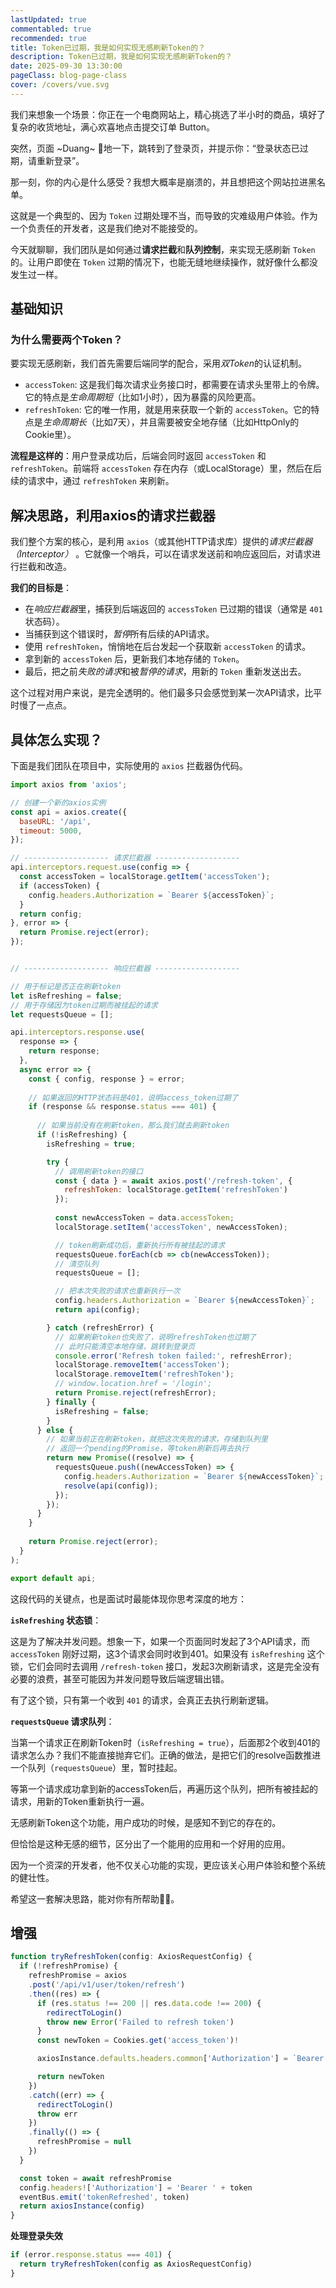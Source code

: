 ```yaml
---
lastUpdated: true
commentabled: true
recommended: true
title: Token已过期，我是如何实现无感刷新Token的？
description: Token已过期，我是如何实现无感刷新Token的？
date: 2025-09-30 13:30:00 
pageClass: blog-page-class
cover: /covers/vue.svg
---
```


我们来想象一个场景：你正在一个电商网站上，精心挑选了半小时的商品，填好了复杂的收货地址，满心欢喜地点击提交订单 Button。

突然，页面 ~Duang~ 🎈地一下，跳转到了登录页，并提示你：“登录状态已过期，请重新登录”。

那一刻，你的内心是什么感受？我想大概率是崩溃的，并且想把这个网站拉进黑名单。

这就是一个典型的、因为 `Token` 过期处理不当，而导致的灾难级用户体验。作为一个负责任的开发者，这是我们绝对不能接受的。

今天就聊聊，我们团队是如何通过**请求拦截**和**队列控制**，来实现无感刷新 `Token` 的。让用户即使在 `Token` 过期的情况下，也能无缝地继续操作，就好像什么都没发生过一样。

## 基础知识 ##

### 为什么需要两个Token？ ###

要实现无感刷新，我们首先需要后端同学的配合，采用*双Token*的认证机制。

- `accessToken`: 这是我们每次请求业务接口时，都需要在请求头里带上的令牌。它的特点是*生命周期短*（比如1小时），因为暴露的风险更高。
- `refreshToken`: 它的唯一作用，就是用来获取一个新的 `accessToken`。它的特点是*生命周期长*（比如7天），并且需要被安全地存储（比如HttpOnly的Cookie里）。

**流程是这样的**：用户登录成功后，后端会同时返回 `accessToken` 和 `refreshToken`。前端将 `accessToken` 存在内存（或LocalStorage）里，然后在后续的请求中，通过 `refreshToken` 来刷新。



## 解决思路，利用axios的请求拦截器 ##

我们整个方案的核心，是利用 `axios`（或其他HTTP请求库）提供的*请求拦截器（Interceptor）* 。它就像一个哨兵，可以在请求发送前和响应返回后，对请求进行拦截和改造。

**我们的目标是**：

- 在*响应拦截器*里，捕获到后端返回的 `accessToken` 已过期的错误（通常是 `401` 状态码）。
- 当捕获到这个错误时，*暂停*所有后续的API请求。
- 使用 `refreshToken`，悄悄地在后台发起一个获取新 `accessToken` 的请求。
- 拿到新的 `accessToken` 后，更新我们本地存储的 `Token`。
- 最后，把之前*失败的请求*和被*暂停的请求*，用新的 `Token` 重新发送出去。

这个过程对用户来说，是完全透明的。他们最多只会感觉到某一次API请求，比平时慢了一点点。

## 具体怎么实现？ ##

下面是我们团队在项目中，实际使用的 `axios` 拦截器伪代码。

```JavaScript
import axios from 'axios';

// 创建一个新的axios实例
const api = axios.create({
  baseURL: '/api',
  timeout: 5000,
});

// ------------------- 请求拦截器 -------------------
api.interceptors.request.use(config => {
  const accessToken = localStorage.getItem('accessToken');
  if (accessToken) {
    config.headers.Authorization = `Bearer ${accessToken}`;
  }
  return config;
}, error => {
  return Promise.reject(error);
});


// ------------------- 响应拦截器 -------------------

// 用于标记是否正在刷新token
let isRefreshing = false;
// 用于存储因为token过期而被挂起的请求
let requestsQueue = [];

api.interceptors.response.use(
  response => {
    return response;
  }, 
  async error => {
    const { config, response } = error;
    
    // 如果返回的HTTP状态码是401，说明access_token过期了
    if (response && response.status === 401) {
      
      // 如果当前没有在刷新token，那么我们就去刷新token
      if (!isRefreshing) {
        isRefreshing = true;

        try {
          // 调用刷新token的接口
          const { data } = await axios.post('/refresh-token', {
            refreshToken: localStorage.getItem('refreshToken') 
          });
          
          const newAccessToken = data.accessToken;
          localStorage.setItem('accessToken', newAccessToken);

          // token刷新成功后，重新执行所有被挂起的请求
          requestsQueue.forEach(cb => cb(newAccessToken));
          // 清空队列
          requestsQueue = [];

          // 把本次失败的请求也重新执行一次
          config.headers.Authorization = `Bearer ${newAccessToken}`;
          return api(config);

        } catch (refreshError) {
          // 如果刷新token也失败了，说明refreshToken也过期了
          // 此时只能清空本地存储，跳转到登录页
          console.error('Refresh token failed:', refreshError);
          localStorage.removeItem('accessToken');
          localStorage.removeItem('refreshToken');
          // window.location.href = '/login';
          return Promise.reject(refreshError);
        } finally {
          isRefreshing = false;
        }
      } else {
        // 如果当前正在刷新token，就把这次失败的请求，存储到队列里
        // 返回一个pending的Promise，等token刷新后再去执行
        return new Promise((resolve) => {
          requestsQueue.push((newAccessToken) => {
            config.headers.Authorization = `Bearer ${newAccessToken}`;
            resolve(api(config));
          });
        });
      }
    }
    
    return Promise.reject(error);
  }
);

export default api;
```

这段代码的关键点，也是面试时最能体现你思考深度的地方：

**`isRefreshing` 状态锁**：

这是为了解决并发问题。想象一下，如果一个页面同时发起了3个API请求，而 `accessToken` 刚好过期，这3个请求会同时收到401。如果没有 `isRefreshing` 这个锁，它们会同时去调用 `/refresh-token` 接口，发起3次刷新请求，这是完全没有必要的浪费，甚至可能因为并发问题导致后端逻辑出错。

有了这个锁，只有第一个收到 `401` 的请求，会真正去执行刷新逻辑。

**`requestsQueue` 请求队列**：

当第一个请求正在刷新Token时（`isRefreshing = true`），后面那2个收到401的请求怎么办？我们不能直接抛弃它们。正确的做法，是把它们的resolve函数推进一个队列（`requestsQueue`）里，暂时挂起。

等第一个请求成功拿到新的accessToken后，再遍历这个队列，把所有被挂起的请求，用新的Token重新执行一遍。

无感刷新Token这个功能，用户成功的时候，是感知不到它的存在的。

但恰恰是这种无感的细节，区分出了一个能用的应用和一个好用的应用。

因为一个资深的开发者，他不仅关心功能的实现，更应该关心用户体验和整个系统的健壮性。

希望这一套解决思路，能对你有所帮助🤞😁。

## 增强 ##

```ts
function tryRefreshToken(config: AxiosRequestConfig) {
  if (!refreshPromise) {
    refreshPromise = axios
    .post('/api/v1/user/token/refresh')
    .then((res) => {
      if (res.status !== 200 || res.data.code !== 200) {
        redirectToLogin()
        throw new Error('Failed to refresh token')
      }
      const newToken = Cookies.get('access_token')!

      axiosInstance.defaults.headers.common['Authorization'] = `Bearer ${newToken}`

      return newToken
    })
    .catch((err) => {
      redirectToLogin()
      throw err
    })
    .finally(() => {
      refreshPromise = null
    })
  }

  const token = await refreshPromise
  config.headers!['Authorization'] = 'Bearer ' + token
  eventBus.emit('tokenRefreshed', token)
  return axiosInstance(config)
}
```

**处理登录失效**

```ts
if (error.response.status === 401) {
  return tryRefreshToken(config as AxiosRequestConfig)
}
```

